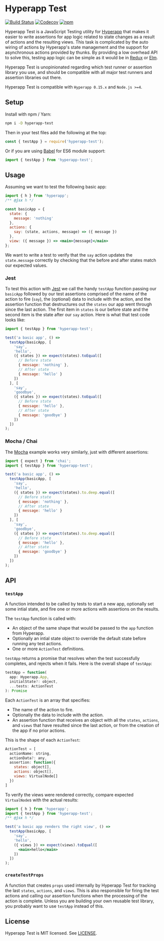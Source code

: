# Hyperapp Test

[![Build Status](https://travis-ci.org/okwolf/hyperapp-test.svg?branch=master)](https://travis-ci.org/okwolf/hyperapp-test)
[![Codecov](https://img.shields.io/codecov/c/github/okwolf/hyperapp-test/master.svg)](https://codecov.io/gh/okwolf/hyperapp-test)
[![npm](https://img.shields.io/npm/v/hyperapp-test.svg)](https://www.npmjs.org/package/hyperapp-test)

Hyperapp Test is a JavaScript Testing utility for [Hyperapp](https://github.com/hyperapp/hyperapp) that makes it easier to write assertions for app logic related to state changes as a result of actions and the resulting views. This task is complicated by the auto wiring of actions by Hyperapp's state management and the support for asynchronous actions provided by thunks. By providing a low overhead API to solve this, testing app logic can be simple as it would be in [Redux](http://redux.js.org/docs/recipes/WritingTests.html) or [Elm](http://elmprogramming.com/easy-to-test.html).

Hyperapp Test is unopinionated regarding which test runner or assertion library you use, and should be compatible with all major test runners and assertion libraries out there.

Hyperapp Test is compatible with `Hyperapp 0.15.x` and `Node.js >=4`.

## Setup

Install with npm / Yarn:

```bash
npm i -D hyperapp-test
```

Then in your test files add the following at the top:

```js
const { testApp } = require('hyperapp-test');
```

Or if you are using [Babel](https://babeljs.io) for ES6 module support:

```js
import { testApp } from 'hyperapp-test';
```

## Usage

Assuming we want to test the following basic app:

```jsx
import { h } from 'hyperapp';
/** @jsx h */

const basicApp = {
  state: {
    message: 'nothing'
  },
  actions: {
    say: (state, actions, message) => ({ message })
  },
  view: ({ message }) => <main>{message}</main>
};
```

We want to write a test to verify that the `say` action updates the `state.message` correctly by checking that the before and after states match our expected values.

### Jest

To test this action with [Jest](https://facebook.github.io/jest/docs/en/getting-started.html) we call the handy `testApp` function passing our `basicApp` followed by our test assertions comprised of the name of the action to fire (`say`), the (optional) data to include with the action, and the assertion function that destructures out the `states` our app went through since the last action. The first item in `states` is our before state and the second item is the state after our `say` action. Here is what that test code looks like:

```js
import { testApp } from 'hyperapp-test';

test('a basic app', () =>
  testApp(basicApp, [
    'say',
    'hello',
    ({ states }) => expect(states).toEqual([
      // Before state
      { message: 'nothing' },
      // After state
      { message: 'hello' }
    ])
  ], [
    'say',
    'goodbye',
    ({ states }) => expect(states).toEqual([
      // Before state
      { message: 'hello' },
      // After state
      { message: 'goodbye' }
    ])
  ])
);
```

### Mocha / Chai

The [Mocha](https://mochajs.org) example works very similarly, just with different assertions:

```js
import { expect } from 'chai';
import { testApp } from 'hyperapp-test';

test('a basic app', () =>
  testApp(basicApp, [
    'say',
    'hello',
    ({ states }) => expect(states).to.deep.equal([
      // Before state
      { message: 'nothing' },
      // After state
      { message: 'hello' }
    ])
  ], [
    'say',
    'goodbye',
    ({ states }) => expect(states).to.deep.equal([
      // Before state
      { message: 'hello' },
      // After state
      { message: 'goodbye' }
    ])
  ])
);
```

## API

### `testApp`

A function intended to be called by tests to start a new app, optionally set some intial state, and fire one or more actions with assertions on the results.

The `testApp` function is called with:

- An object of the same shape that would be passed to the `app` function from Hyperapp.
- Optionally an intial state object to override the default state before running any test actions.
- One or more `ActionTest` definitions.

`testApp` returns a promise that resolves when the test successfully completes, and rejects when it fails. Here is the overall shape of `testApp`:

```js
testApp = function(
  app: Hyperapp.App,
  initialState?: object,
  ...tests: ActionTest
): Promise
```

Each `ActionTest` is an array that specifies:

- The name of the action to fire.
- Optionally the data to include with the action.
- An assertion function that receives an object with all the `states`, `actions`, and `views` that have resulted since the last action, or from the creation of the app if no prior actions.

This is the shape of each `ActionTest`:

```js
ActionTest = [
  actionName: string,
  actionData?: any,
  assertion: function({
    states: object[],
    actions: object[],
    views: VirtualNode[]
  })
]
```

To verify the views were rendered correctly, compare expected `VirtualNode`s with the actual results:

```jsx
import { h } from 'hyperapp';
import { testApp } from 'hyperapp-test';
/** @jsx h */

test('a basic app renders the right view', () =>
  testApp(basicApp, [
    'say',
    'hello',
    ({ views }) => expect(views).toEqual([
      <main>hello</main>
    ])
  ])
);
```

### `createTestProps`

A function that creates `props` used internally by Hyperapp Test for tracking the last `states`, `actions`, and `views`. This is also responsible for firing the test actions and calling our assertion functions when the processing of the action is complete. Unless you are building your own reusable test library, you probably want to use `testApp` instead of this.

## License

Hyperapp Test is MIT licensed. See [LICENSE](LICENSE.md).
